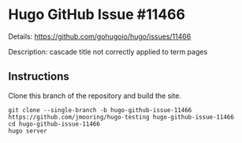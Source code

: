 # Hugo GitHub Issue #11466

Details: <https://github.com/gohugoio/hugo/issues/11466>

Description: cascade title not correctly applied to term pages

## Instructions

Clone this branch of the repository and build the site.

```text
git clone --single-branch -b hugo-github-issue-11466 https://github.com/jmooring/hugo-testing hugo-github-issue-11466
cd hugo-github-issue-11466
hugo server
```
